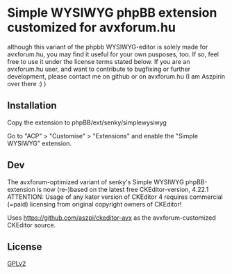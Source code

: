# Simple WYSIWYG phpBB extension customized for avxforum.hu
although this variant of the phpbb WYSIWYG-editor is solely made for avxforum.hu, you may find it useful for your own pusposes, too. 
If so, feel free to use it under the license terms stated below.
If you are an avxforum.hu user, and want to contribute to bugfixing or further development, please contact me on github or on avxforum.hu (I am Aszpirin over there :) )

## Installation

Copy the extension to phpBB/ext/senky/simplewysiwyg

Go to "ACP" > "Customise" > "Extensions" and enable the "Simple WYSIWYG" extension.

## Dev

The avxforum-optimized variant of senky's Simple WYSIWYG phpBB-extension is now (re-)based on the latest free CKEditor-version, 4.22.1
ATTENTION: Usage of any kater version of CKEditor 4 requires commercial (=paid) licensing from original copyright owners of CKEditor!

Uses https://github.com/aszpi/ckeditor-avx as the avxforum-customized CKEditor source.

## License

[GPLv2](license.txt)
